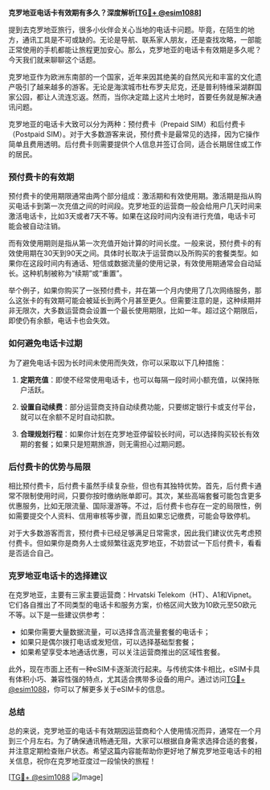 **克罗地亚电话卡有效期有多久？深度解析[[TG💪+ @esim1088](https://t.me/s/esim1088)]**

提到去克罗地亚旅行，很多小伙伴会关心当地的电话卡问题。毕竟，在陌生的地方，通讯工具是不可或缺的。无论是导航、联系家人朋友，还是查找攻略，一部能正常使用的手机都能让旅程更加安心。那么，克罗地亚的电话卡有效期是多久呢？今天我们就来聊聊这个话题。

克罗地亚作为欧洲东南部的一个国家，近年来因其绝美的自然风光和丰富的文化遗产吸引了越来越多的游客。无论是海滨城市杜布罗夫尼克，还是普利特维采湖群国家公园，都让人流连忘返。然而，当你决定踏上这片土地时，首要任务就是解决通讯问题。

克罗地亚的电话卡大致可以分为两种：预付费卡（Prepaid SIM）和后付费卡（Postpaid SIM）。对于大多数游客来说，预付费卡是最常见的选择，因为它操作简单且费用透明。后付费卡则需要提供个人信息并签订合同，适合长期居住或工作的居民。

### **预付费卡的有效期**

预付费卡的使用期限通常由两个部分组成：激活期和有效使用期。激活期是指从购买电话卡到第一次充值之间的时间段。克罗地亚的运营商一般会给用户几天时间来激活电话卡，比如3天或者7天不等。如果在这段时间内没有进行充值，电话卡可能会被自动注销。

而有效使用期则是指从第一次充值开始计算的时间长度。一般来说，预付费卡的有效使用期在30天到90天之间。具体时长取决于运营商以及所购买的套餐类型。如果你在这段时间内有通话、短信或数据流量的使用记录，有效使用期通常会自动延长。这种机制被称为“续期”或“重置”。

举个例子，如果你购买了一张预付费卡，并在第一个月内使用了几次网络服务，那么这张卡的有效期可能会被延长到两个月甚至更久。但需要注意的是，这种续期并非无限次，大多数运营商会设置一个最长使用期限，比如一年。超过这个期限后，即使仍有余额，电话卡也会失效。

### **如何避免电话卡过期**

为了避免电话卡因为长时间未使用而失效，你可以采取以下几种措施：

1. **定期充值**：即使不经常使用电话卡，也可以每隔一段时间小额充值，以保持账户活跃。
   
2. **设置自动续费**：部分运营商支持自动续费功能，只要绑定银行卡或支付平台，就可以在余额不足时自动扣款。

3. **合理规划行程**：如果你计划在克罗地亚停留较长时间，可以选择购买较长有效期的套餐；如果只是短期旅游，则无需担心过期问题。

### **后付费卡的优势与局限**

相比预付费卡，后付费卡虽然手续复杂些，但也有其独特优势。首先，后付费卡通常不限制使用时间，只要你按时缴纳账单即可。其次，某些高端套餐可能包含更多优惠服务，比如无限流量、国际漫游等。不过，后付费卡也存在一定的局限性，例如需要提交个人资料、信用审核等步骤，而且如果忘记缴费，可能会导致停机。

对于大多数游客而言，预付费卡已经足够满足日常需求，因此我们建议优先考虑预付费卡。但如果你是商务人士或频繁往返克罗地亚，不妨尝试一下后付费卡，看看是否适合自己。

### **克罗地亚电话卡的选择建议**

在克罗地亚，主要有三家主要运营商：Hrvatski Telekom（HT）、A1和Vipnet。它们各自推出了不同类型的电话卡和服务方案，价格区间大致为10欧元至50欧元不等。以下是一些建议供参考：

- 如果你需要大量数据流量，可以选择含高流量套餐的电话卡；
- 如果只是偶尔拨打电话或发短信，可以选择基础型套餐；
- 如果希望享受本地通话优惠，可以关注运营商推出的区域性套餐。

此外，现在市面上还有一种eSIM卡逐渐流行起来。与传统实体卡相比，eSIM卡具有体积小巧、兼容性强的特点，尤其适合携带多设备的用户。通过访问[TG💪+ @esim1088](https://t.me/s/esim1088)，你可以了解更多关于eSIM卡的信息。

### **总结**

总的来说，克罗地亚的电话卡有效期因运营商和个人使用情况而异，通常在一个月到三个月左右。为了确保通讯畅通无阻，大家可以根据自身需求选择合适的套餐，并注意定期检查账户状态。希望这篇内容能帮助你更好地了解克罗地亚电话卡的相关信息，祝你在克罗地亚度过一段愉快的旅程！

[[TG💪+ @esim1088](https://t.me/s/esim1088) ![Image](https://i.postimg.cc/4NQfJmqS/Snipaste-2025-05-13-00-14-12.png)]